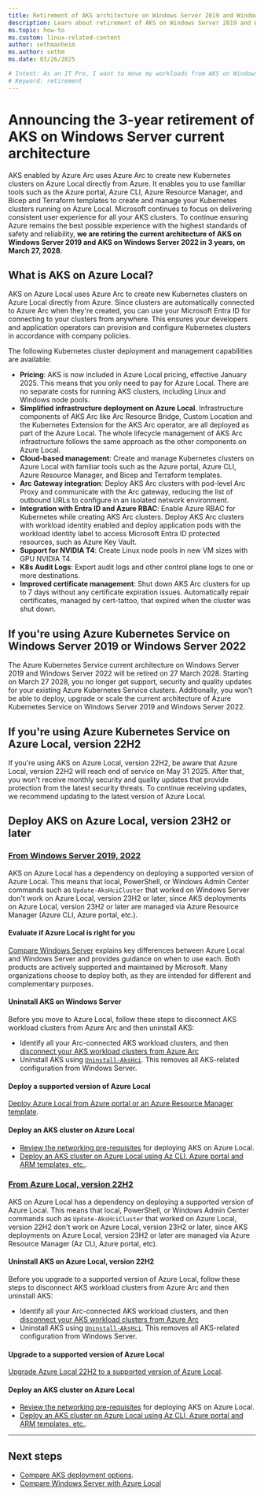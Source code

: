 ```yaml
---
title: Retirement of AKS architecture on Windows Server 2019 and Windows Server 2022
description: Learn about retirement of AKS on Windows Server 2019 and Windows Server 2022
ms.topic: how-to
ms.custom: linux-related-content
author: sethmanheim
ms.author: sethm
ms.date: 03/26/2025

# Intent: As an IT Pro, I want to move my workloads from AKS on Windows Server to the latest version of AKS on Azure Local.
# Keyword: retirement
---
```


# Announcing the 3-year retirement of AKS on Windows Server current architecture

AKS enabled by Azure Arc uses Azure Arc to create new Kubernetes clusters on Azure Local directly from Azure. It enables you to use familiar tools such as the Azure portal, Azure CLI, Azure Resource Manager, and Bicep and Terraform templates to create and manage your Kubernetes clusters running on Azure Local. Microsoft continues to focus on delivering consistent user experience for all your AKS clusters. To continue ensuring Azure remains the best possible experience with the highest standards of safety and reliability, **we are retiring the current architecture of AKS on Windows Server 2019 and AKS on Windows Server 2022 in 3 years, on March 27, 2028**.

## What is AKS on Azure Local?

AKS on Azure Local uses Azure Arc to create new Kubernetes clusters on Azure Local directly from Azure. Since clusters are automatically connected to Azure Arc when they're created, you can use your Microsoft Entra ID for connecting to your clusters from anywhere. This ensures your developers and application operators can provision and configure Kubernetes clusters in accordance with company policies.

The following Kubernetes cluster deployment and management capabilities are available:

- **Pricing**: AKS is now included in Azure Local pricing, effective January 2025. This means that you only need to pay for Azure Local. There are no separate costs for running AKS clusters, including Linux and Windows node pools.
- **Simplified infrastructure deployment on Azure Local**. Infrastructure components of AKS Arc like Arc Resource Bridge, Custom Location and the Kubernetes Extension for the AKS Arc operator, are all deployed as part of the Azure Local. The whole lifecycle management of AKS Arc infrastructure follows the same approach as the other components on Azure Local.
- **Cloud-based management**: Create and manage Kubernetes clusters on Azure Local with familiar tools such as the Azure portal, Azure CLI, Azure Resource Manager, and Bicep and Terraform templates.
- **Arc Gateway integration**: Deploy AKS Arc clusters with pod-level Arc Proxy and communicate with the Arc gateway, reducing the list of outbound URLs to configure in an isolated network environment.
- **Integration with Entra ID and Azure RBAC**: Enable Azure RBAC for Kubernetes while creating AKS Arc clusters. Deploy AKS Arc clusters with workload identity enabled and deploy application pods with the workload identity label to access Microsoft Entra ID protected resources, such as Azure Key Vault.
- **Support for NVIDIA T4**: Create Linux node pools in new VM sizes with GPU NVIDIA T4.
- **K8s Audit Logs**: Export audit logs and other control plane logs to one or more destinations.
- **Improved certificate management**: Shut down AKS Arc clusters for up to 7 days without any certificate expiration issues. Automatically repair certificates, managed by cert-tattoo, that expired when the cluster was shut down.

## If you're using Azure Kubernetes Service on Windows Server 2019 or Windows Server 2022

The Azure Kubernetes Service current architecture on Windows Server 2019 and Windows Server 2022 will be retired on 27 March 2028. Starting on March 27 2028, you no longer get support, security and quality updates for your existing Azure Kubernetes Service clusters. Additionally, you won't be able to deploy, upgrade or scale the current architecture of Azure Kubernetes Service on Windows Server 2019 and Windows Server 2022.

## If you're using Azure Kubernetes Service on Azure Local, version 22H2

If you're using AKS on Azure Local, version 22H2, be aware that Azure Local, version 22H2 will reach end of service on May 31 2025. After that, you won't receive monthly security and quality updates that provide protection from the latest security threats. To continue receiving updates, we recommend updating to the latest version of Azure Local.

## Deploy AKS on Azure Local, version 23H2 or later

### [From Windows Server 2019, 2022](#tab/ws)

AKS on Azure Local has a dependency on deploying a supported version of Azure Local. This means that local, PowerShell, or Windows Admin Center commands such as `Update-AksHciCluster` that worked on Windows Server don't work on Azure Local, version 23H2 or later, since AKS deployments on Azure Local, version 23H2 or later are managed via Azure Resource Manager (Azure CLI, Azure portal, etc.).

#### Evaluate if Azure Local is right for you

[Compare Windows Server](/azure/azure-local/concepts/compare-windows-server) explains key differences between Azure Local and Windows Server and provides guidance on when to use each. Both products are actively supported and maintained by Microsoft. Many organizations choose to deploy both, as they are intended for different and complementary purposes.

#### Uninstall AKS on Windows Server

Before you move to Azure Local, follow these steps to disconnect AKS workload clusters from Azure Arc and then uninstall AKS:

- Identify all your Arc-connected AKS workload clusters, and then [disconnect your AKS workload clusters from Azure Arc](connect-to-arc.md#disconnect-your-aks-cluster-from-azure-arc)
- Uninstall AKS using [`Uninstall-AksHci`](/azure/aks/aksarc/reference/ps/uninstall-akshci). This removes all AKS-related configuration from Windows Server.

#### Deploy a supported version of Azure Local

[Deploy Azure Local from Azure portal or an Azure Resource Manager template](/azure/aks/aksarc/reference/ps/uninstall-akshci).

#### Deploy an AKS cluster on Azure Local

- [Review the networking pre-requisites](aks-hci-network-system-requirements.md) for deploying AKS on Azure Local.
- [Deploy an AKS cluster on Azure Local using Az CLI, Azure portal and ARM templates, etc.](aks-create-clusters-cli.md).

### [From Azure Local, version 22H2](#tab/22H2)

AKS on Azure Local has a dependency on deploying a supported version of Azure Local. This means that local, PowerShell, or Windows Admin Center commands such as `Update-AksHciCluster` that worked on Azure Local, version 22H2 don't work on Azure Local, version 23H2 or later, since AKS deployments on Azure Local, version 23H2 or later are managed via Azure Resource Manager (Az CLI, Azure portal, etc).

#### Uninstall AKS on Azure Local, version 22H2

Before you upgrade to a supported version of Azure Local, follow these steps to disconnect AKS workload clusters from Azure Arc and then uninstall AKS:

- Identify all your Arc-connected AKS workload clusters, and then [disconnect your AKS workload clusters from Azure Arc](connect-to-arc.md#disconnect-your-aks-cluster-from-azure-arc)
- Uninstall AKS using [`Uninstall-AksHci`](/azure/aks/aksarc/reference/ps/uninstall-akshci). This removes all AKS-related configuration from Windows Server.

#### Upgrade to a supported version of Azure Local

[Upgrade Azure Local 22H2 to a supported version of Azure Local](/azure/azure-local/upgrade/about-upgrades-23h2.md).

#### Deploy an AKS cluster on Azure Local

- [Review the networking pre-requisites](aks-hci-network-system-requirements.md) for deploying AKS on Azure Local.
- [Deploy an AKS cluster on Azure Local using Az CLI, Azure portal and ARM templates, etc.](aks-create-clusters-cli.md).

---

## Next steps

- [Compare AKS deployment options](https://techcommunity.microsoft.com/blog/azurearcblog/comparing-feature-sets-for-aks-enabled-by-azure-arc-deployment-options/4188163).
- [Compare Windows Server with Azure Local](/azure/azure-local/concepts/compare-windows-server.md)
